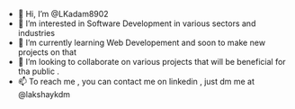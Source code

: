 - 👋 Hi, I’m @LKadam8902
- 👀 I’m interested in Software Development in various sectors and industries 
- 🌱 I’m currently learning Web Developement and soon to make new projects on that 
- 💞️ I’m looking to collaborate on various projects that will be beneficial for tha public .
- 📫 To reach me , you can contact me on linkedin , just dm me at @lakshaykdm

<!---
LKadam8902/LKadam8902 is a ✨ special ✨ repository because its `README.md` (this file) appears on your GitHub profile.
You can click the Preview link to take a look at your changes.
--->
